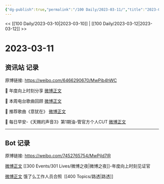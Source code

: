 ```yaml
---
{"dg-publish":true,"permalink":"/100 Daily/2023-03-11/","title":"2023-03-11","created":"2023-03-12T19:31:49.756+08:00","updated":"2023-03-12T19:33:13.167+08:00"}
---
```



<< [[100 Daily/2023-03-10\|2023-03-10]] | [[100 Daily/2023-03-12\|2023-03-12]] >>

# 2023-03-11

## 资讯站 记录

原博链接: https://weibo.com/6466290670/MwPib4hWC

💫 年度向上时刻分享 [微博正文](https://weibo.com/6466290670/4878107272809733)

💫 本周电台歌曲回顾 [微博正文](https://weibo.com/6466290670/4878083725723766)

💫 推荐歌曲《意犹在》 [微博正文](https://weibo.com/6466290670/4878051948890216)

💫 每日早安-《天赐的声音3》第1期油-管官方个人CUT [微博正文](https://weibo.com/6466290670/4878010685066026)

---
## Bot 记录

原博链接: https://weibo.com/7452765754/MwPjId7lR

[微博正文](https://weibo.com/detail/4878082671906432) [[300 Events/301 Lives/微博之夜\|微博之夜]]-年度向上时刻见证官

[微博正文](https://weibo.com/detail/4878086934631091) 饿了么工作人员合照 ​​​ [[400 Topics/路透\|路透]]
